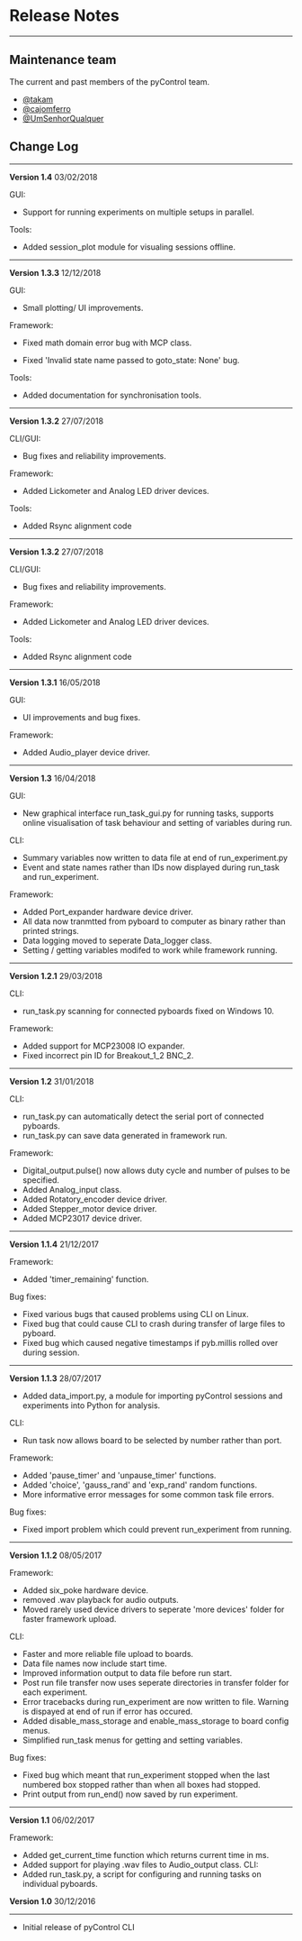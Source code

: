# Release Notes

---

## Maintenance team

The current and past members of the pyControl team.

* [@takam](https://github.com/ThomasAkam)
* [@cajomferro](https://github.com/cajomferro/)
* [@UmSenhorQualquer](https://github.com/UmSenhorQualquer)

## Change Log

---

**Version 1.4** 03/02/2018

GUI:

  - Support for running experiments on multiple setups in parallel.

Tools:

  - Added session_plot module for visualing sessions offline.

---

**Version 1.3.3** 12/12/2018


GUI:

- Small plotting/ UI improvements.

Framework:

- Fixed math domain error bug with MCP class.

- Fixed 'Invalid state name passed to goto_state: None' bug.

Tools:

- Added documentation for synchronisation tools.

---

**Version 1.3.2** 27/07/2018


CLI/GUI:
- Bug fixes and reliability improvements.

Framework:
- Added Lickometer and Analog LED driver devices.

Tools:
- Added Rsync alignment code

---

**Version 1.3.2** 27/07/2018


CLI/GUI:
- Bug fixes and reliability improvements.

Framework:
- Added Lickometer and Analog LED driver devices.

Tools:
- Added Rsync alignment code

---

**Version 1.3.1** 16/05/2018


GUI:
- UI improvements and bug fixes.

Framework:
- Added Audio_player device driver.

---

**Version 1.3** 16/04/2018

GUI:
- New graphical interface run_task_gui.py for running tasks, supports online
  visualisation of task behaviour and setting of variables during run.

CLI:
- Summary variables now written to data file at end of run_experiment.py
- Event and state names rather than IDs now displayed during run_task and 
  run_experiment.

Framework:
- Added Port_expander hardware device driver.
- All data now tranmtted from pyboard to computer as binary rather than printed 
  strings.
- Data logging moved to seperate Data_logger class.
- Setting / getting variables modifed to work while framework running.

---

**Version 1.2.1** 29/03/2018

CLI: 
- run_task.py scanning for connected pyboards fixed on Windows 10.

Framework:
- Added support for MCP23008 IO expander.
- Fixed incorrect pin ID for Breakout_1_2 BNC_2.

---

**Version 1.2** 31/01/2018

CLI:
- run_task.py can automatically detect the serial port of connected pyboards.
- run_task.py can save data generated in framework run.

Framework:
- Digital_output.pulse() now allows duty cycle and number of pulses to be 
  specified.
- Added Analog_input class.
- Added Rotatory_encoder device driver.
- Added Stepper_motor device driver.
- Added MCP23017 device driver.

---

**Version 1.1.4** 21/12/2017


Framework:
- Added 'timer_remaining' function.

Bug fixes: 
- Fixed various bugs that caused problems using CLI on Linux.
- Fixed bug that could cause CLI to crash during transfer of large files to
  pyboard.
- Fixed bug which caused negative timestamps if pyb.millis rolled over during 
  session.


---

**Version 1.1.3** 28/07/2017


- Added data_import.py, a module for importing pyControl sessions and experiments
   into Python for analysis. 

CLI:
- Run task now allows board to be selected by number rather than port.

Framework:
- Added 'pause_timer' and 'unpause_timer' functions.
- Added 'choice', 'gauss_rand' and 'exp_rand' random functions.
- More informative error messages for some common task file errors.

Bug fixes:
- Fixed import problem which could prevent run_experiment from running.

---

**Version 1.1.2**  08/05/2017

Framework:
- Added six_poke hardware device.
- removed .wav playback for audio outputs.
- Moved rarely used device drivers to seperate 'more devices' folder for 
  faster framework upload.

CLI:
- Faster and more reliable file upload to boards.
- Data file names now include start time.
- Improved information output to data file before run start.
- Post run file transfer now uses seperate directories in transfer folder
  for each experiment.
- Error tracebacks during run_experiment are now written to file.  Warning
  is dispayed at end of run if error has occured.
- Added disable_mass_storage and enable_mass_storage to board config menus.
- Simplified run_task menus for getting and setting variables.

Bug fixes:
- Fixed bug which meant that run_experiment stopped when the
  last numbered box stopped rather than when all boxes had stopped. 
- Print output from run_end() now saved by run experiment.

---

**Version 1.1** 06/02/2017


Framework:
- Added get_current_time function which returns current time in ms.
- Added support for playing .wav files to Audio_output class.
CLI:
- Added run_task.py, a script for configuring and running tasks on 
  individual pyboards.

**Version 1.0** 30/12/2016

---

- Initial release of pyControl CLI